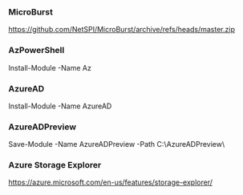 ### MicroBurst
https://github.com/NetSPI/MicroBurst/archive/refs/heads/master.zip

### AzPowerShell
Install-Module -Name Az

### AzureAD
Install-Module -Name AzureAD

### AzureADPreview
Save-Module -Name AzureADPreview -Path C:\AzureADPreview\

### Azure Storage Explorer 
https://azure.microsoft.com/en-us/features/storage-explorer/
